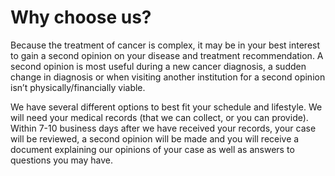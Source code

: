 ---
---

# Why choose us?
Because the treatment of cancer is complex, it may be in your best interest to gain a second opinion on your disease and treatment recommendation. A second opinion is most useful during a new cancer diagnosis, a sudden change in diagnosis or when visiting another institution for a second opinion isn’t physically/financially viable.

We have several different options to best fit your schedule and lifestyle. We will need your medical records (that we can collect, or you can provide). Within 7-10 business days after we have received your records, your case will be reviewed, a second opinion will be made and you will receive a document explaining our opinions of your case as well as answers to questions you may have.